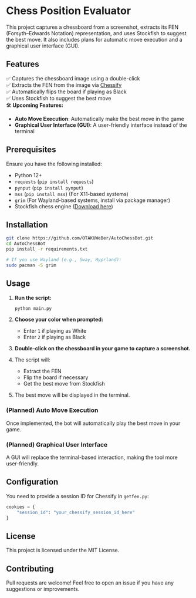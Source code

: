 # Chess Position Evaluator  

This project captures a chessboard from a screenshot, extracts its FEN (Forsyth–Edwards Notation) representation, and uses Stockfish to suggest the best move. It also includes plans for automatic move execution and a graphical user interface (GUI).  

## Features  
✅ Captures the chessboard image using a double-click  
✅ Extracts the FEN from the image via [Chessify](https://chessify.me)  
✅ Automatically flips the board if playing as Black  
✅ Uses Stockfish to suggest the best move  
🛠 **Upcoming Features:**  
  - **Auto Move Execution**: Automatically make the best move in the game  
  - **Graphical User Interface (GUI)**: A user-friendly interface instead of the terminal  

## Prerequisites  
Ensure you have the following installed:  

- Python 12+  
- `requests` (`pip install requests`)  
- `pynput` (`pip install pynput`)  
- `mss` (`pip install mss`) (For X11-based systems)  
- `grim` (For Wayland-based systems, install via package manager)  
- Stockfish chess engine ([Download here](https://stockfishchess.org/))  

## Installation  
```bash
git clone https://github.com/OTAKUWeBer/AutoChessBot.git
cd AutoChessBot
pip install -r requirements.txt 
```

```bash
# If you use Wayland (e.g., Sway, Hyprland):
sudo pacman -S grim
```

## Usage  
1. **Run the script:**  
   ```bash
   python main.py
   ```  

2. **Choose your color when prompted:**  
   - Enter `1` if playing as White  
   - Enter `2` if playing as Black  

3. **Double-click on the chessboard in your game to capture a screenshot.**  

4. The script will:  
   - Extract the FEN  
   - Flip the board if necessary  
   - Get the best move from Stockfish  

5. The best move will be displayed in the terminal.  

### (Planned) Auto Move Execution  
Once implemented, the bot will automatically play the best move in your game.  

### (Planned) Graphical User Interface  
A GUI will replace the terminal-based interaction, making the tool more user-friendly.  

## Configuration  
You need to provide a session ID for Chessify in `getfen.py`:  
```python
cookies = {
    "session_id": "your_chessify_session_id_here"
}
```  

## License  
This project is licensed under the MIT License.  

## Contributing  
Pull requests are welcome! Feel free to open an issue if you have any suggestions or improvements.  
